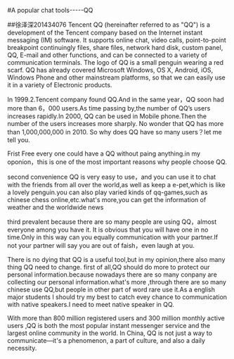#A popular chat tools-----QQ

##徐泽深201434076
Tencent QQ (hereinafter referred to as "QQ") is a development of the Tencent company based on the Internet instant messaging (IM) software. It supports  online chat, video calls, point-to-point breakpoint continuingly files, share files, network hard disk, custom panel, QQ, E-mail and other functions, and can be connected to a variety of communication terminals. The logo of QQ is a small penguin wearing a red scarf.
QQ has already covered Microsoft Windows, OS X, Android, iOS, Windows Phone and other mainstream platforms, so that we can easily use it in a variety of  Electronic products.

  In 1999.2.Tencent company found QQ.And in the same year，QQ soon had more than 6，000 users.As time passing by,the number of QQ’s users increases rapidly.In 2000, QQ can be used in Mobile phone.Then the number of the users increases more sharply. No wonder that QQ has more than 
1,000,000,000 in 2010. So why does QQ have so many users？let me tell you.

Frist  Free
every one could have a QQ without paing anything.in my oponion，this is one of  the most important reasons why people choose QQ.

second  convenience
QQ is very easy to use，and you can use it to chat with the friends from all over the world,as well as keep a e-pet,which is like a lovely penguin.you can also play varied kinds of qq-games,such as chinese chess online,etc.what's more,you can get the information of weather and the worldwide news  

third  prevalent
because there are so many people are using QQ，almost everyone among you have it.
It is obvious that you will have one in no time.Only in this way can you equally communication with your partner.If not your partner will say you are out of faish，even laugh at you.

There is no dying that QQ is a useful tool,but in my opinion,there also many thing QQ need to change. first of all,QQ should do more to protect our personal information.because nowadays there are so many conpany are collecting our personal information.what's more ,through there are so many chinese use QQ,but people in other part of word 
rare use it.As a english major students I should try my best to catch evey chance to communication with native speakers.I need to meet native speaker in QQ.

With more than 800 million registered users and 300 million monthly active users ,QQ is both the most popular instant messenger service and the largest online community in the world.
In China, QQ is not just a way to communicate—it's a phenomenon, a part of culture, and also a daily necessity.
